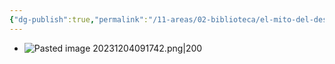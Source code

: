 ```yaml
---
{"dg-publish":true,"permalink":"/11-areas/02-biblioteca/el-mito-del-desarrollo/","noteIcon":""}
---
```


- ![Pasted image 20231204091742.png|200](/img/user/11%20%C3%81reas%20%E2%9A%99/02%20Biblioteca/%F0%9F%92%BE%20Adjuntos/Pasted%20image%2020231204091742.png)